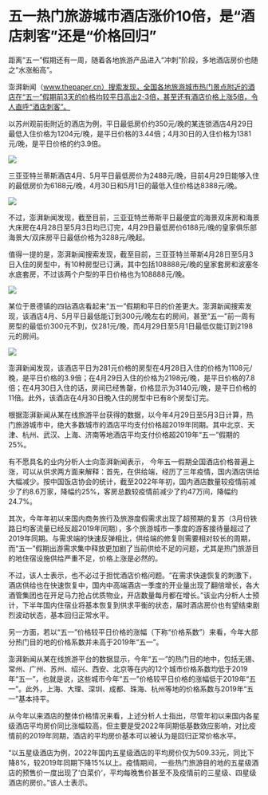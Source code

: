 # 五一热门旅游城市酒店涨价10倍，是“酒店刺客”还是“价格回归”

距离“五一”假期还有一周，随着各地旅游产品进入“冲刺”阶段，多地酒店房价也随之“水涨船高”。

澎湃新闻（www.thepaper.cn）搜索发现，全国各地旅游城市热门景点附近的酒店在“五一”假期前3天的价格均较平日高出2-3倍，甚至还有酒店价格上涨5倍，令人直呼“酒店刺客”。

以苏州观前街附近的酒店为例，平日最低房价约350元/晚的某连锁酒店4月29日最低入住价格为1204元/晚，是平日价格的3.44倍；4月30日的入住价格为1381元/晚，是平日价格的约3.9倍。

![](https://inews.gtimg.com/om_bt/OppqwinmpoQ_GN3kWTA1scB_SriZG0aj2jsVb96KPN3CUAA/1000)

三亚亚特兰蒂斯酒店4月、5月平日最低房价为2488元/晚，目前4月29日能够入住的最低房价为6188元/晚，4月30日和5月1日的最低入住价格达8388元/晚。

![](https://inews.gtimg.com/om_bt/OLqLc0xQRCa71_428NExd71hwX_k-i44EQcSY1TXCCp5oAA/1000)

不过，澎湃新闻发现，截至目前，三亚亚特兰蒂斯平日最便宜的海景双床房和海景大床房在4月28日至5月3日均已订完，4月29日最低房价6188元/晚的皇家俱乐部海景大/双床房平日最低价格为3288元/晚起。

值得一提的是，澎湃新闻搜索发现，截至目前，三亚亚特兰蒂斯4月28日至5月3日入住的房型中，有10种房型已订满，其中包括108888元/晚的皇家套房和波塞冬水底套房，不过该两个户型的平日价格也为108888元/晚。

![](https://inews.gtimg.com/om_bt/O-raNNI6vWU1P6xb1S-oGLXEme80N_aPB381RBGdza90kAA/1000)

某位于景德镇的四钻酒店看起来“五一”假期和平日的价差更大。澎湃新闻搜索发现，该酒店4月、5月平日最低能订到300元/晚左右的房间，甚至“五一”前一周有房型的最低价300元不到，仅281元/晚，而4月29日至5月1日最低仅能订到2198元的房间。

![](https://inews.gtimg.com/om_bt/O4XgMB_fdrBj4TziUKduFmorGbNPo6RRwAvow3Yr4GE0oAA/1000)

澎湃新闻发现，该酒店平日为281元价格的房型在4月28日入住的价格为1108元/晚，是平日价格的3.9倍；在4月29日入住的价格为2198元/晚，是平日价格的7.8倍；在4月30日入住的话，房间已经售罄，价格显示为3140元/晚，是平日价格的11倍。此外，该酒店在4月30日晚入住的房型中已有8个房型订完。

根据澎湃新闻从某在线旅游平台获得的数据，以今年4月29日至5月3日计算，热门旅游城市中，绝大多数城市的酒店平均支付价格超2019年同期。其中北京、天津、杭州、武汉、上海、济南等地酒店平均支付价格超2019年“五一”假期的25%。

有不愿具名的业内分析人士向澎湃新闻表示，
今年五一假期全国酒店价格普遍上涨，可以从供求两方面来解释：首先，在供给端，经历了三年疫情，国内酒店供给大幅减少。按中国饭店协会的统计，截至2022年年初，国内酒店数量较疫情前减少了约8.6万家，降幅约25%，客房总数较疫情前减少了约47万间，降幅约24.7%。

其次，今年年初以来国内商务旅行及旅游度假需求出现了超预期的复苏（3月份铁路日均客流量已经反超2019年同期），多个旅游城市一季度的游客接待量超过了2019年同期。与需求端的快速反弹相比，供给端的修复则需要相对较长的周期，而“五一”假期出游需求集中释放更加剧了当前供给不足的问题，尤其是热门旅游目的地住宿设施供给严重不足，价格上涨是必然的。

不过，该人士表示，也不必过于担忧酒店价格问题。“在需求快速恢复的刺激下，酒店供给也在快速恢复中，国内中高端酒店一季度的开业量出现了翻倍增长，各大酒管集团也在开足马力抢占优质物业，开店数量每月都在增长。”该业内分析人士预计，下半年国内住宿业将基本恢复到供求平衡的状态，届时酒店房价也有望结束剧烈波动状态，基本回归正常水平。

另一方面，若以“五一”价格较平日价格的涨幅（下称“价格系数”）来看，今年大部分热门目的地的价格系数并未高于2019年“五一”。

澎湃新闻从某在线旅游平台的数据显示，今年“五一”的热门目的地中，包括无锡、常州、广州、苏州、绍兴、西安、北京等在内的12个城市价格系数均低于2019年“五一”，也就是说，这些城市今年“五一”价格较平日价格的涨幅低于2019年“五一”。此外，上海、大理、深圳、成都、珠海、杭州等地的价格系数与2019年“五一”基本持平。

从今年以来酒店的整体价格情况来看，上述分析人士指出，尽管年初以来国内各星级酒店平均房价同比涨幅较高，但主要是受2022年同期低基数效应影响，对比疫情前的2019年同期，酒店的平均房价基本可以被认为是回归正常价格水平。

“以五星级酒店为例，2022年国内五星级酒店的平均房价仅为509.33元，同比下降8%，较2019年同期下降15%以上。疫情期间，一些热门旅游目的地的五星级酒店的预售价一度出现了‘白菜价’，平均每晚售价甚至不及疫情前的三星级、四星级酒店的房价。”该人士表示。

